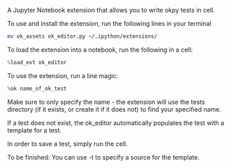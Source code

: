 A Jupyter Notebook extension that allows you to write okpy tests in cell. 

To use and install the extension, run the following lines in your terminal

```bash
mv ok_assets ok_editor.py ~/.ipython/extensions/
```

To load the extension into a notebook, run the following in a cell: 

```python
%load_ext ok_editor
```

To use the extension, run a line magic: 
```python
%ok name_of_ok_test
```

Make sure to only specify the name - the extension will use the tests directory (if it exists, or create it if it does not) to find your specified name. 

If a test does not exist, the ok_editor automatically populates the test with a template for a test.

In order to save a test, simply run the cell. 

To be finished: 
You can use -t <source> to specify a source for the template.